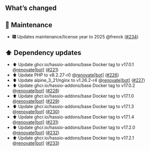 ## What’s changed

## 🧰 Maintenance

- 🎆 Updates maintenance/license year to 2025 @frenck ([#234](https://github.com/hassio-addons/addon-phpmyadmin/pull/234))

## ⬆️ Dependency updates

- ⬆️ Update ghcr.io/hassio-addons/base Docker tag to v17.0.1 @[renovate[bot]](https://github.com/apps/renovate) ([#221](https://github.com/hassio-addons/addon-phpmyadmin/pull/221))
- ⬆️ Update PHP to v8.2.27-r0 @[renovate[bot]](https://github.com/apps/renovate) ([#226](https://github.com/hassio-addons/addon-phpmyadmin/pull/226))
- ⬆️ Update alpine_3_21/nginx to v1.26.2-r4 @[renovate[bot]](https://github.com/apps/renovate) ([#227](https://github.com/hassio-addons/addon-phpmyadmin/pull/227))
- ⬆️ Update ghcr.io/hassio-addons/base Docker tag to v17.0.2 @[renovate[bot]](https://github.com/apps/renovate) ([#228](https://github.com/hassio-addons/addon-phpmyadmin/pull/228))
- ⬆️ Update ghcr.io/hassio-addons/base Docker tag to v17.1.0 @[renovate[bot]](https://github.com/apps/renovate) ([#229](https://github.com/hassio-addons/addon-phpmyadmin/pull/229))
- ⬆️ Update ghcr.io/hassio-addons/base Docker tag to v17.1.3 @[renovate[bot]](https://github.com/apps/renovate) ([#230](https://github.com/hassio-addons/addon-phpmyadmin/pull/230))
- ⬆️ Update ghcr.io/hassio-addons/base Docker tag to v17.1.4 @[renovate[bot]](https://github.com/apps/renovate) ([#231](https://github.com/hassio-addons/addon-phpmyadmin/pull/231))
- ⬆️ Update ghcr.io/hassio-addons/base Docker tag to v17.2.0 @[renovate[bot]](https://github.com/apps/renovate) ([#232](https://github.com/hassio-addons/addon-phpmyadmin/pull/232))
- ⬆️ Update ghcr.io/hassio-addons/base Docker tag to v17.2.1 @[renovate[bot]](https://github.com/apps/renovate) ([#233](https://github.com/hassio-addons/addon-phpmyadmin/pull/233))
